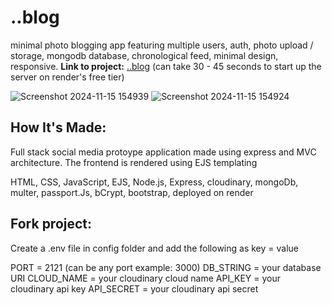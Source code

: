 # ..blog
minimal photo blogging app featuring multiple users, auth, photo upload / storage, mongodb database, chronological feed, minimal design, responsive.
**Link to project:** [..blog](https://blog-q1a5.onrender.com/) (can take 30 - 45 seconds to start up the server on render's free tier)

![Screenshot 2024-11-15 154939](https://github.com/user-attachments/assets/757a1506-2f48-4c31-86eb-35f75523d3fb)
![Screenshot 2024-11-15 154924](https://github.com/user-attachments/assets/aeb3bdc5-2663-4c64-951c-5c7858f1c085)

## How It's Made:
Full stack social media protoype application made using express and MVC architecture. The frontend is rendered using EJS templating

HTML, CSS, JavaScript, EJS, Node.js, Express, cloudinary, mongoDb, multer, passport.Js, bCrypt, bootstrap, deployed on render

## Fork project:

Create a .env file in config folder and add the following as key = value

PORT = 2121 (can be any port example: 3000)
DB_STRING = your database URI
CLOUD_NAME = your cloudinary cloud name
API_KEY = your cloudinary api key
API_SECRET = your cloudinary api secret



